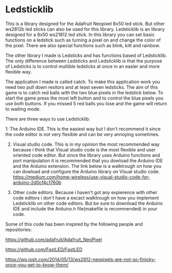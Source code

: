 # Ledsticklib
This is a library designed for the Adafruit Neopixel 8x50 led stick. But other ws2812b led sticks can also be used for this library. Ledsticklib is an library designed for a 8x50 ws21812 led stick. In this library you can set basic functions on a ledstick such as turning a pixel on and change the color of the pixel. There are also special functions such as blink, kitt and rainbow. 

The other library I made is Ledsticks and has functions based of Ledsticklib. The only difference between Ledsticks and Ledsticklib is that the purpose of Ledsticks is to control multible ledsticks at once in an easier and more flexible way.

The application I made is called catch. To make this application work you need two pull down resitors and at least seven ledsticks. The aim of this game is to catch red balls with the two blue pixels in the ledstick below. To start the game press the most left button and to control the blue pixels you use both buttons. If you missed 5 red balls you lose and the game will return to waiting mode.


There are three ways to use Ledsticklib:

1: The Arduino IDE. This is the easiest way but I don't recommend it since the code editor is not very flexible and can be very annoying sometimes. 

2. Visual studio code. This is in my opinion the most recommended way because i think that Visual studio code is the most flexible and user oriented code editor. But since the library uses Arduino functions and port manipulation it is recommended that you dowload the Arduino IDE and the Arduino extension. The link below is a walktrough on how you can dowload and configure the Arduino library on Visual studio code.
https://medium.com/home-wireless/use-visual-studio-code-for-arduino-2d0cf4c1760b

3. Other code editors. Because i haven't got any expierence with other code editors i don't have a excact walktrough on how you implement Ledsticklib on other code editors. But be sure to download the Arduino IDE and include the Arduino.h file(makefile is recommended) in your code.

Some of this code has been inspired by the following people and repositories:

https://github.com/adafruit/Adafruit_NeoPixel

https://github.com/FastLED/FastLED

https://wp.josh.com/2014/05/13/ws2812-neopixels-are-not-so-finicky-once-you-get-to-know-them/

